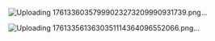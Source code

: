 ![Uploading 17613360357999023273209990931739.png…]()





![Uploading 1761335613630351114364096552066.png…]()
